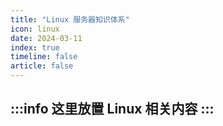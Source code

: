 ```yaml
---
title: "Linux 服务器知识体系"
icon: linux
date: 2024-03-11
index: true
timeline: false
article: false
---
```

:::info
这里放置 Linux 相关内容
:::
---

<AutoCatalog />
